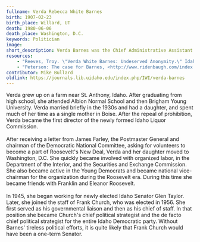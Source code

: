 ```yaml
---
fullname: Verda Rebecca White Barnes
birth: 1907-02-23
birth_place: Willard, UT
death: 1980-06-06
death_place: Washington, D.C.
keywords: Politician
image: 
short_description: Verda Barnes was the Chief Administrative Assistant for U.S. Senator Frank Church for all 4 terms of his office. Her ties to the LDS Church allowed Senator Church to be accepted in Southern Idaho where membership in the Church is high. Verda was one of the first woman to have this kind of position for a Senator. She is said to have been one of the most powerful women on Capitol Hill during that time.
resources: 
    - "Reeves, Troy. \"Verda White Barnes: Undeserved Anonymity.\" Idaho Yesterdays 47 (2006) 48-67."
    - "Peterson: The case for Barnes, <http://www.ridenbaugh.com/index.php/2012/09/05/peterson-the-case-for-barnes/>"
contributor: Mike Bullard
oldlink: https://journals.lib.uidaho.edu/index.php/IWI/verda-barnes
---
```


Verda grew up on a farm near St. Anthony, Idaho. After graduating from high school, she attended Albion Normal School and then Brigham Young University. Verda married briefly in the 1930s and had a daughter, and spent much of her time as a single mother in Boise. After the repeal of prohibition, Verda became the first director of the newly formed Idaho Liquor Commission. <br><br> After receiving a letter from James Farley, the Postmaster General and chairman of the Democratic National Committee, asking for volunteers to become a part of Roosevelt's New Deal, Verda and her daughter moved to Washington, D.C. She quickly became involved with organized labor, in the Department of the Interior, and the Securities and Exchange Commission. She also became active in the Young Democrats and became national vice-chairman for the organization during the Roosevelt era. During this time she became friends with Franklin and Eleanor Roosevelt. <br><br> In 1945, she began working for newly elected Idaho Senator Glen Taylor. Later, she joined the staff of Frank Church, who was elected in 1956. She first served as his governmental liaison and then as his chief of staff. In that position she became Church's chief political strategist and the de facto chief political strategist for the entire Idaho Democratic party. Without Barnes' tireless political efforts, it is quite likely that Frank Church would have been a one-term Senator.
